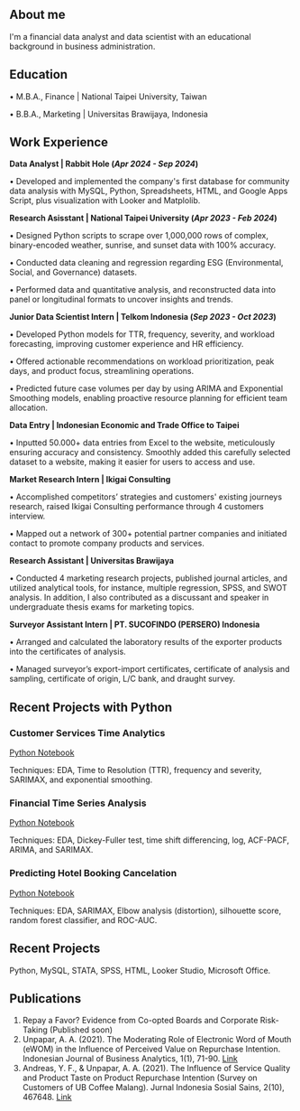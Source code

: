 ## About me
I'm a financial data analyst and data scientist with an educational background in business administration.

## Education
• M.B.A., Finance | National Taipei University, Taiwan

• B.B.A., Marketing | Universitas Brawijaya, Indonesia

## Work Experience
**Data Analyst | Rabbit Hole (_Apr 2024 - Sep 2024_)**

• Developed and implemented the company's first database for community data analysis with MySQL, Python, Spreadsheets, HTML, and Google Apps Script, plus visualization with Looker and Matplolib.

**Research Asisstant | National Taipei University (_Apr 2023 - Feb 2024_)**

• Designed Python scripts to scrape over 1,000,000 rows of complex, binary-encoded weather, sunrise, and sunset data with 100% accuracy.

• Conducted data cleaning and regression regarding ESG (Environmental, Social, and Governance) datasets. 

• Performed data and quantitative analysis, and reconstructed data into panel or longitudinal formats to uncover insights and trends.

**Junior Data Scientist Intern | Telkom Indonesia (_Sep 2023 - Oct 2023_)**

• Developed Python models for TTR, frequency, severity, and workload forecasting, improving customer experience and HR efficiency.

• Offered actionable recommendations on workload prioritization, peak days, and product focus, streamlining operations.

• Predicted future case volumes per day by using ARIMA and Exponential Smoothing models, enabling proactive resource planning for efficient team allocation.

**Data Entry | Indonesian Economic and Trade Office to Taipei**

• Inputted 50.000+ data entries from Excel to the website, meticulously ensuring accuracy and consistency. Smoothly added this carefully selected dataset to a website, making it easier for users to access and use.
  
**Market Research Intern | Ikigai Consulting**

• Accomplished competitors’ strategies and customers' existing journeys research, raised Ikigai Consulting
performance through 4 customers interview.

• Mapped out a network of 300+ potential partner companies and initiated contact to promote company
products and services.

**Research Assistant | Universitas Brawijaya**

• Conducted 4 marketing research projects, published journal articles, and utilized analytical tools, for instance, multiple regression, SPSS, and SWOT analysis. In addition, I also contributed as a discussant and speaker in undergraduate thesis exams for marketing topics.
  
**Surveyor Assistant Intern | PT. SUCOFINDO (PERSERO) Indonesia**

• Arranged and calculated the laboratory results of the exporter products into the certificates of analysis.

• Managed surveyor’s export-import certificates, certificate of analysis and sampling, certificate of origin, L/C bank, and draught survey.
  
## Recent Projects with Python
### Customer Services Time Analytics
[Python Notebook](https://colab.research.google.com/drive/1zKrhto0OM6V56agUULaT05reMobv4PNe)

Techniques: EDA, Time to Resolution (TTR), frequency and severity, SARIMAX, and exponential smoothing.

### Financial Time Series Analysis
[Python Notebook](https://colab.research.google.com/drive/1jy0mchSVVmY2UP39ANjDsp9RMPsLIMjE#scrollTo=eTtrlJCeBDs7)

Techniques: EDA, Dickey-Fuller test, time shift differencing, log, ACF-PACF, ARIMA, and SARIMAX.

### Predicting Hotel Booking Cancelation
[Python Notebook](https://colab.research.google.com/drive/153X3CiPITSeNiuM_nAkVw7uH0M-FggRh#scrollTo=5eFaeCTp5wy2)

Techniques: EDA, SARIMAX, Elbow analysis (distortion), silhouette score, random forest classifier, and ROC-AUC.

## Recent Projects
Python, MySQL, STATA, SPSS, HTML, Looker Studio, Microsoft Office.

## Publications
1. Repay a Favor? Evidence from Co-opted Boards and Corporate Risk-Taking (Published soon)
2. Unpapar, A. A. (2021). The Moderating Role of Electronic Word of Mouth (eWOM) in the Influence of Perceived Value on Repurchase Intention. Indonesian Journal of Business Analytics, 1(1), 71-90. [Link](https://journal.formosapublisher.org/index.php/ijba/article/view/6)
3. Andreas, Y. F., & Unpapar, A. A. (2021). The Influence of Service Quality and Product Taste on Product Repurchase Intention (Survey on Customers of UB Coffee Malang). Jurnal Indonesia Sosial Sains, 2(10), 467648. [Link](https://jiss.publikasiindonesia.id/index.php/jiss/article/view/440)
